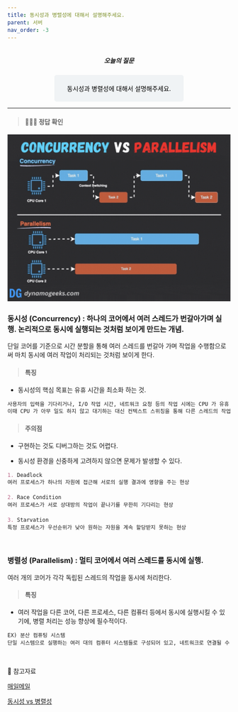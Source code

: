 ```yaml
---
title: 동시성과 병렬성에 대해서 설명해주세요.
parent: 서버
nav_order: -3
---
```


<div style="text-align: center; display: flex;
    flex-direction: column;
    align-items: center;">
    <h5>오늘의 질문</h5>
    <div style="color: black; background-color: #F0F3F5; border-radius: 5px; width: 50%; padding: 20px;">
    동시성과 병렬성에 대해서 설명해주세요.
    </div>
</div>

---

<!-- > #### ✏️ 나의 답변

``` markdown
동시성은 하나의 기기(서버 혹은 모듈?)에서 여러 개의 스레드가 동작하는 방식.
병렬성은 여러 대의 기기를 운영하는 분산처리 방식.
핵심은 기기가 한 대냐, 여러 대냐의 차이이다 !
```

<br> -->

> #### 👩🏻‍💻 정답 확인

<img src="/assets/images/pages/cs/maeil-mail/스크린샷 2025-01-08 오전 10.48.54.png">

### 동시성 (Concurrency) : 하나의 코어에서 여러 스레드가 번갈아가며 실행. 논리적으로 동시에 실행되는 것처럼 보이게 만드는 개념.

단일 코어를 기준으로 시간 분할을 통해 여러 스레드를 번갈아 가며 작업을 수행함으로써 마치 동시에 여러 작업이 처리되는 것처럼 보이게 한다.

> #### 특징

- 동시성의 핵심 목표는 유휴 시간을 최소화 하는 것.

``` markdown
사용자의 입력을 기다리거나, I/O 작업 시간, 네트워크 요청 등의 작업 시에는 CPU 가 유휴 상태로 대기하게 된다.
이때 CPU 가 아무 일도 하지 않고 대기하는 대신 컨텍스트 스위칭을 통해 다른 스레드의 작업을 처리할 수 있다.
```

> #### 주의점

- 구현하는 것도 디버그하는 것도 어렵다.

- 동시성 환경을 신중하게 고려하지 않으면 문제가 발생할 수 있다.

``` markdown
1. Deadlock
여러 프로세스가 하나의 자원에 접근해 서로의 실행 결과에 영향을 주는 현상

2. Race Condition
여러 프로세스가 서로 상대방의 작업이 끝나기를 무한히 기다리는 현상

3. Starvation
특정 프로세스가 우선순위가 낮아 원하는 자원을 계속 할당받지 못하는 현상
```

<br>

### 병렬성 (Parallelism) : 멀티 코어에서 여러 스레드를 동시에 실행.

여러 개의 코어가 각각 독립된 스레드의 작업을 동시에 처리한다. 

> #### 특징

- 여러 작업을 다른 코어, 다른 프로세스, 다른 컴퓨터 등에서 동시에 실행시킬 수 있기에, 병렬 처리는 성능 향상에 필수적이다.

``` markdown
EX) 분산 컴퓨팅 시스템
단일 시스템으로 실행하는 여러 대의 컴퓨터 시스템들로 구성되어 있고, 네트워크로 연결될 수 있다.
```

<br>

🔖 참고자료

[매일메일](https://www.maeil-mail.kr/question/120)

[동시성 vs 병렬성](https://yeonyeon.tistory.com/270)